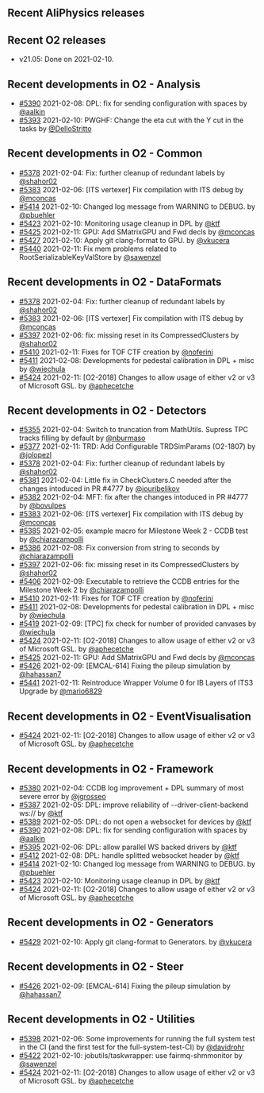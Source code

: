 ## Recent AliPhysics releases
## Recent O2 releases
- v21.05: Done on 2021-02-10.
## Recent developments in O2 - Analysis
- [#5390](https://github.com/AliceO2Group/AliceO2/pull/5390) 2021-02-08: DPL: fix for sending configuration with spaces by [@aalkin](https://github.com/aalkin)
- [#5393](https://github.com/AliceO2Group/AliceO2/pull/5393) 2021-02-10: PWGHF: Change the eta cut with the Y cut in the tasks by [@DelloStritto](https://github.com/DelloStritto)
## Recent developments in O2 - Common
- [#5378](https://github.com/AliceO2Group/AliceO2/pull/5378) 2021-02-04: Fix: further cleanup of redundant labels by [@shahor02](https://github.com/shahor02)
- [#5383](https://github.com/AliceO2Group/AliceO2/pull/5383) 2021-02-06: [ITS vertexer] Fix compilation with ITS debug by [@mconcas](https://github.com/mconcas)
- [#5414](https://github.com/AliceO2Group/AliceO2/pull/5414) 2021-02-10: Changed log message from WARNING to DEBUG. by [@pbuehler](https://github.com/pbuehler)
- [#5423](https://github.com/AliceO2Group/AliceO2/pull/5423) 2021-02-10: Monitoring usage cleanup in DPL by [@ktf](https://github.com/ktf)
- [#5425](https://github.com/AliceO2Group/AliceO2/pull/5425) 2021-02-11: GPU: Add SMatrixGPU and Fwd decls by [@mconcas](https://github.com/mconcas)
- [#5427](https://github.com/AliceO2Group/AliceO2/pull/5427) 2021-02-10: Apply git clang-format to GPU. by [@vkucera](https://github.com/vkucera)
- [#5440](https://github.com/AliceO2Group/AliceO2/pull/5440) 2021-02-11: Fix mem problems related to RootSerializableKeyValStore by [@sawenzel](https://github.com/sawenzel)
## Recent developments in O2 - DataFormats
- [#5378](https://github.com/AliceO2Group/AliceO2/pull/5378) 2021-02-04: Fix: further cleanup of redundant labels by [@shahor02](https://github.com/shahor02)
- [#5383](https://github.com/AliceO2Group/AliceO2/pull/5383) 2021-02-06: [ITS vertexer] Fix compilation with ITS debug by [@mconcas](https://github.com/mconcas)
- [#5397](https://github.com/AliceO2Group/AliceO2/pull/5397) 2021-02-06: fix: missing reset in its CompressedClusters by [@shahor02](https://github.com/shahor02)
- [#5410](https://github.com/AliceO2Group/AliceO2/pull/5410) 2021-02-11: Fixes for TOF CTF creation by [@noferini](https://github.com/noferini)
- [#5411](https://github.com/AliceO2Group/AliceO2/pull/5411) 2021-02-08: Developments for pedestal calibration in DPL + misc by [@wiechula](https://github.com/wiechula)
- [#5424](https://github.com/AliceO2Group/AliceO2/pull/5424) 2021-02-11: [O2-2018] Changes to allow usage of either v2 or v3 of Microsoft GSL. by [@aphecetche](https://github.com/aphecetche)
## Recent developments in O2 - Detectors
- [#5355](https://github.com/AliceO2Group/AliceO2/pull/5355) 2021-02-04: Switch to truncation from MathUtils. Supress TPC tracks filling by default by [@nburmaso](https://github.com/nburmaso)
- [#5377](https://github.com/AliceO2Group/AliceO2/pull/5377) 2021-02-11: TRD: Add Configurable TRDSimParams (O2-1807) by [@jolopezl](https://github.com/jolopezl)
- [#5378](https://github.com/AliceO2Group/AliceO2/pull/5378) 2021-02-04: Fix: further cleanup of redundant labels by [@shahor02](https://github.com/shahor02)
- [#5381](https://github.com/AliceO2Group/AliceO2/pull/5381) 2021-02-04: Little fix in CheckClusters.C needed after the changes intoduced in PR #4777 by [@iouribelikov](https://github.com/iouribelikov)
- [#5382](https://github.com/AliceO2Group/AliceO2/pull/5382) 2021-02-04: MFT: fix after the changes intoduced in PR #4777 by [@bovulpes](https://github.com/bovulpes)
- [#5383](https://github.com/AliceO2Group/AliceO2/pull/5383) 2021-02-06: [ITS vertexer] Fix compilation with ITS debug by [@mconcas](https://github.com/mconcas)
- [#5385](https://github.com/AliceO2Group/AliceO2/pull/5385) 2021-02-05: example macro for Milestone Week 2 - CCDB test by [@chiarazampolli](https://github.com/chiarazampolli)
- [#5386](https://github.com/AliceO2Group/AliceO2/pull/5386) 2021-02-08: Fix conversion from string to seconds by [@chiarazampolli](https://github.com/chiarazampolli)
- [#5397](https://github.com/AliceO2Group/AliceO2/pull/5397) 2021-02-06: fix: missing reset in its CompressedClusters by [@shahor02](https://github.com/shahor02)
- [#5406](https://github.com/AliceO2Group/AliceO2/pull/5406) 2021-02-09: Executable to retrieve the CCDB entries for the Milestone Week 2 by [@chiarazampolli](https://github.com/chiarazampolli)
- [#5410](https://github.com/AliceO2Group/AliceO2/pull/5410) 2021-02-11: Fixes for TOF CTF creation by [@noferini](https://github.com/noferini)
- [#5411](https://github.com/AliceO2Group/AliceO2/pull/5411) 2021-02-08: Developments for pedestal calibration in DPL + misc by [@wiechula](https://github.com/wiechula)
- [#5419](https://github.com/AliceO2Group/AliceO2/pull/5419) 2021-02-09: [TPC] fix check for number of provided canvases by [@wiechula](https://github.com/wiechula)
- [#5424](https://github.com/AliceO2Group/AliceO2/pull/5424) 2021-02-11: [O2-2018] Changes to allow usage of either v2 or v3 of Microsoft GSL. by [@aphecetche](https://github.com/aphecetche)
- [#5425](https://github.com/AliceO2Group/AliceO2/pull/5425) 2021-02-11: GPU: Add SMatrixGPU and Fwd decls by [@mconcas](https://github.com/mconcas)
- [#5426](https://github.com/AliceO2Group/AliceO2/pull/5426) 2021-02-09: [EMCAL-614] Fixing the pileup simulation by [@hahassan7](https://github.com/hahassan7)
- [#5441](https://github.com/AliceO2Group/AliceO2/pull/5441) 2021-02-11: Reintroduce Wrapper Volume 0 for IB Layers of ITS3 Upgrade by [@mario6829](https://github.com/mario6829)
## Recent developments in O2 - EventVisualisation
- [#5424](https://github.com/AliceO2Group/AliceO2/pull/5424) 2021-02-11: [O2-2018] Changes to allow usage of either v2 or v3 of Microsoft GSL. by [@aphecetche](https://github.com/aphecetche)
## Recent developments in O2 - Framework
- [#5380](https://github.com/AliceO2Group/AliceO2/pull/5380) 2021-02-04: CCDB log improvement + DPL summary of most severe error by [@jgrosseo](https://github.com/jgrosseo)
- [#5387](https://github.com/AliceO2Group/AliceO2/pull/5387) 2021-02-05: DPL: improve reliability of --driver-client-backend ws:// by [@ktf](https://github.com/ktf)
- [#5389](https://github.com/AliceO2Group/AliceO2/pull/5389) 2021-02-05: DPL: do not open a websocket for devices by [@ktf](https://github.com/ktf)
- [#5390](https://github.com/AliceO2Group/AliceO2/pull/5390) 2021-02-08: DPL: fix for sending configuration with spaces by [@aalkin](https://github.com/aalkin)
- [#5395](https://github.com/AliceO2Group/AliceO2/pull/5395) 2021-02-06: DPL: allow parallel WS backed drivers by [@ktf](https://github.com/ktf)
- [#5412](https://github.com/AliceO2Group/AliceO2/pull/5412) 2021-02-08: DPL: handle splitted websocket header by [@ktf](https://github.com/ktf)
- [#5414](https://github.com/AliceO2Group/AliceO2/pull/5414) 2021-02-10: Changed log message from WARNING to DEBUG. by [@pbuehler](https://github.com/pbuehler)
- [#5423](https://github.com/AliceO2Group/AliceO2/pull/5423) 2021-02-10: Monitoring usage cleanup in DPL by [@ktf](https://github.com/ktf)
- [#5424](https://github.com/AliceO2Group/AliceO2/pull/5424) 2021-02-11: [O2-2018] Changes to allow usage of either v2 or v3 of Microsoft GSL. by [@aphecetche](https://github.com/aphecetche)
## Recent developments in O2 - Generators
- [#5429](https://github.com/AliceO2Group/AliceO2/pull/5429) 2021-02-10: Apply git clang-format to Generators. by [@vkucera](https://github.com/vkucera)
## Recent developments in O2 - Steer
- [#5426](https://github.com/AliceO2Group/AliceO2/pull/5426) 2021-02-09: [EMCAL-614] Fixing the pileup simulation by [@hahassan7](https://github.com/hahassan7)
## Recent developments in O2 - Utilities
- [#5398](https://github.com/AliceO2Group/AliceO2/pull/5398) 2021-02-06: Some improvements for running the full system test in the CI (and the first test for the full-system-test-CI) by [@davidrohr](https://github.com/davidrohr)
- [#5422](https://github.com/AliceO2Group/AliceO2/pull/5422) 2021-02-10: jobutils/taskwrapper: use fairmq-shmmonitor by [@sawenzel](https://github.com/sawenzel)
- [#5424](https://github.com/AliceO2Group/AliceO2/pull/5424) 2021-02-11: [O2-2018] Changes to allow usage of either v2 or v3 of Microsoft GSL. by [@aphecetche](https://github.com/aphecetche)

